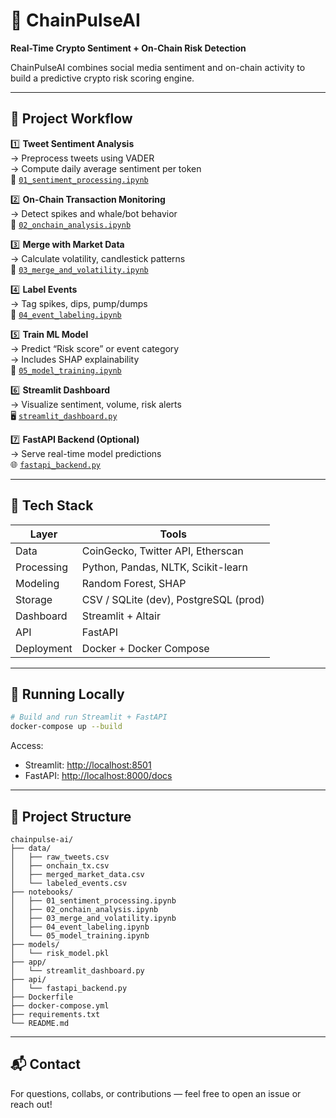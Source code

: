 
# 🔮 ChainPulseAI

**Real-Time Crypto Sentiment + On-Chain Risk Detection**

ChainPulseAI combines social media sentiment and on-chain activity to build a predictive crypto risk scoring engine.

---

## 🧠 Project Workflow

1️⃣ **Tweet Sentiment Analysis**  
→ Preprocess tweets using VADER  
→ Compute daily average sentiment per token  
📄 [`01_sentiment_processing.ipynb`](notebooks/01_sentiment_processing.ipynb)

2️⃣ **On-Chain Transaction Monitoring**  
→ Detect spikes and whale/bot behavior  
📄 [`02_onchain_analysis.ipynb`](notebooks/02_onchain_analysis.ipynb)

3️⃣ **Merge with Market Data**  
→ Calculate volatility, candlestick patterns  
📄 [`03_merge_and_volatility.ipynb`](notebooks/03_merge_and_volatility.ipynb)

4️⃣ **Label Events**  
→ Tag spikes, dips, pump/dumps  
📄 [`04_event_labeling.ipynb`](notebooks/04_event_labeling.ipynb)

5️⃣ **Train ML Model**  
→ Predict “Risk score” or event category  
→ Includes SHAP explainability  
📄 [`05_model_training.ipynb`](notebooks/05_model_training.ipynb)

6️⃣ **Streamlit Dashboard**  
→ Visualize sentiment, volume, risk alerts  
🖥️ [`streamlit_dashboard.py`](app/streamlit_dashboard.py)

7️⃣ **FastAPI Backend (Optional)**  
→ Serve real-time model predictions  
🌐 [`fastapi_backend.py`](api/fastapi_backend.py)

---

## 🧱 Tech Stack

| Layer       | Tools |
|-------------|-------|
| Data        | CoinGecko, Twitter API, Etherscan |
| Processing  | Python, Pandas, NLTK, Scikit-learn |
| Modeling    | Random Forest, SHAP |
| Storage     | CSV / SQLite (dev), PostgreSQL (prod) |
| Dashboard   | Streamlit + Altair |
| API         | FastAPI |
| Deployment  | Docker + Docker Compose |

---

## 🚀 Running Locally

```bash
# Build and run Streamlit + FastAPI
docker-compose up --build
```

Access:

- Streamlit: [http://localhost:8501](http://localhost:8501)
- FastAPI: [http://localhost:8000/docs](http://localhost:8000/docs)

---

## 📂 Project Structure

```
chainpulse-ai/
├── data/
│   ├── raw_tweets.csv
│   ├── onchain_tx.csv
│   ├── merged_market_data.csv
│   └── labeled_events.csv
├── notebooks/
│   ├── 01_sentiment_processing.ipynb
│   ├── 02_onchain_analysis.ipynb
│   ├── 03_merge_and_volatility.ipynb
│   ├── 04_event_labeling.ipynb
│   └── 05_model_training.ipynb
├── models/
│   └── risk_model.pkl
├── app/
│   └── streamlit_dashboard.py
├── api/
│   └── fastapi_backend.py
├── Dockerfile
├── docker-compose.yml
├── requirements.txt
└── README.md
```

---

## 📬 Contact

For questions, collabs, or contributions — feel free to open an issue or reach out!
